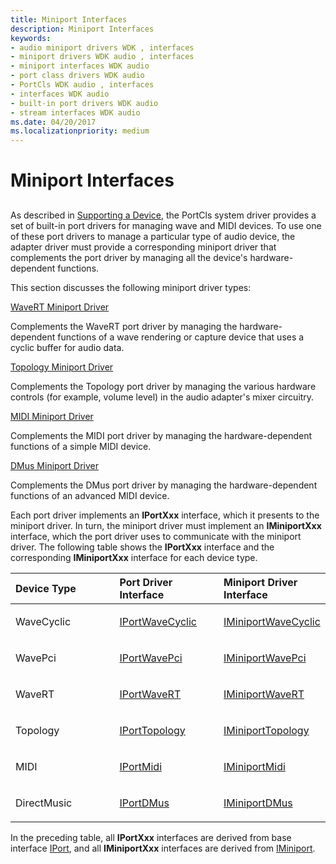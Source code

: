 ```yaml
---
title: Miniport Interfaces
description: Miniport Interfaces
keywords:
- audio miniport drivers WDK , interfaces
- miniport drivers WDK audio , interfaces
- miniport interfaces WDK audio
- port class drivers WDK audio
- PortCls WDK audio , interfaces
- interfaces WDK audio
- built-in port drivers WDK audio
- stream interfaces WDK audio
ms.date: 04/20/2017
ms.localizationpriority: medium
---
```


# Miniport Interfaces


## <span id="miniport_interfaces"></span><span id="MINIPORT_INTERFACES"></span>


As described in [Supporting a Device](supporting-a-device.md), the PortCls system driver provides a set of built-in port drivers for managing wave and MIDI devices. To use one of these port drivers to manage a particular type of audio device, the adapter driver must provide a corresponding miniport driver that complements the port driver by managing all the device's hardware-dependent functions.

This section discusses the following miniport driver types:

[WaveRT Miniport Driver](wavert-miniport-driver.md)

Complements the WaveRT port driver by managing the hardware-dependent functions of a wave rendering or capture device that uses a cyclic buffer for audio data.

[Topology Miniport Driver](topology-miniport-driver.md)

Complements the Topology port driver by managing the various hardware controls (for example, volume level) in the audio adapter's mixer circuitry.

[MIDI Miniport Driver](midi-miniport-driver.md)

Complements the MIDI port driver by managing the hardware-dependent functions of a simple MIDI device.

[DMus Miniport Driver](dmus-miniport-driver.md)

Complements the DMus port driver by managing the hardware-dependent functions of an advanced MIDI device.

Each port driver implements an **IPortXxx** interface, which it presents to the miniport driver. In turn, the miniport driver must implement an **IMiniportXxx** interface, which the port driver uses to communicate with the miniport driver. The following table shows the **IPortXxx** interface and the corresponding **IMiniportXxx** interface for each device type.

<table>
<colgroup>
<col width="33%" />
<col width="33%" />
<col width="33%" />
</colgroup>
<thead>
<tr class="header">
<th align="left">Device Type</th>
<th align="left">Port Driver Interface</th>
<th align="left">Miniport Driver Interface</th>
</tr>
</thead>
<tbody>
<tr class="odd">
<td align="left"><p>WaveCyclic</p></td>
<td align="left"><p><a href="/windows-hardware/drivers/ddi/portcls/nn-portcls-iportwavecyclic" data-raw-source="[IPortWaveCyclic](/windows-hardware/drivers/ddi/portcls/nn-portcls-iportwavecyclic)">IPortWaveCyclic</a></p></td>
<td align="left"><p><a href="/windows-hardware/drivers/ddi/portcls/nn-portcls-iminiportwavecyclic" data-raw-source="[IMiniportWaveCyclic](/windows-hardware/drivers/ddi/portcls/nn-portcls-iminiportwavecyclic)">IMiniportWaveCyclic</a></p></td>
</tr>
<tr class="even">
<td align="left"><p>WavePci</p></td>
<td align="left"><p><a href="/windows-hardware/drivers/ddi/portcls/nn-portcls-iportwavepci" data-raw-source="[IPortWavePci](/windows-hardware/drivers/ddi/portcls/nn-portcls-iportwavepci)">IPortWavePci</a></p></td>
<td align="left"><p><a href="/windows-hardware/drivers/ddi/portcls/nn-portcls-iminiportwavepci" data-raw-source="[IMiniportWavePci](/windows-hardware/drivers/ddi/portcls/nn-portcls-iminiportwavepci)">IMiniportWavePci</a></p></td>
</tr>
<tr class="odd">
<td align="left"><p>WaveRT</p></td>
<td align="left"><p><a href="/windows-hardware/drivers/ddi/portcls/nn-portcls-iportwavert" data-raw-source="[IPortWaveRT](/windows-hardware/drivers/ddi/portcls/nn-portcls-iportwavert)">IPortWaveRT</a></p></td>
<td align="left"><p><a href="/windows-hardware/drivers/ddi/portcls/nn-portcls-iminiportwavert" data-raw-source="[IMiniportWaveRT](/windows-hardware/drivers/ddi/portcls/nn-portcls-iminiportwavert)">IMiniportWaveRT</a></p></td>
</tr>
<tr class="even">
<td align="left"><p>Topology</p></td>
<td align="left"><p><a href="/windows-hardware/drivers/ddi/portcls/nn-portcls-iporttopology" data-raw-source="[IPortTopology](/windows-hardware/drivers/ddi/portcls/nn-portcls-iporttopology)">IPortTopology</a></p></td>
<td align="left"><p><a href="/windows-hardware/drivers/ddi/portcls/nn-portcls-iminiporttopology" data-raw-source="[IMiniportTopology](/windows-hardware/drivers/ddi/portcls/nn-portcls-iminiporttopology)">IMiniportTopology</a></p></td>
</tr>
<tr class="odd">
<td align="left"><p>MIDI</p></td>
<td align="left"><p><a href="/windows-hardware/drivers/ddi/portcls/nn-portcls-iportmidi" data-raw-source="[IPortMidi](/windows-hardware/drivers/ddi/portcls/nn-portcls-iportmidi)">IPortMidi</a></p></td>
<td align="left"><p><a href="/windows-hardware/drivers/ddi/portcls/nn-portcls-iminiportmidi" data-raw-source="[IMiniportMidi](/windows-hardware/drivers/ddi/portcls/nn-portcls-iminiportmidi)">IMiniportMidi</a></p></td>
</tr>
<tr class="even">
<td align="left"><p>DirectMusic</p></td>
<td align="left"><p><a href="/windows-hardware/drivers/ddi/dmusicks/nn-dmusicks-iportdmus" data-raw-source="[IPortDMus](/windows-hardware/drivers/ddi/dmusicks/nn-dmusicks-iportdmus)">IPortDMus</a></p></td>
<td align="left"><p><a href="/windows-hardware/drivers/ddi/dmusicks/nn-dmusicks-iminiportdmus" data-raw-source="[IMiniportDMus](/windows-hardware/drivers/ddi/dmusicks/nn-dmusicks-iminiportdmus)">IMiniportDMus</a></p></td>
</tr>
</tbody>
</table>

 

In the preceding table, all **IPortXxx** interfaces are derived from base interface [IPort](/windows-hardware/drivers/ddi/portcls/nn-portcls-iport), and all **IMiniportXxx** interfaces are derived from [IMiniport](/windows-hardware/drivers/ddi/portcls/nn-portcls-iminiport).

